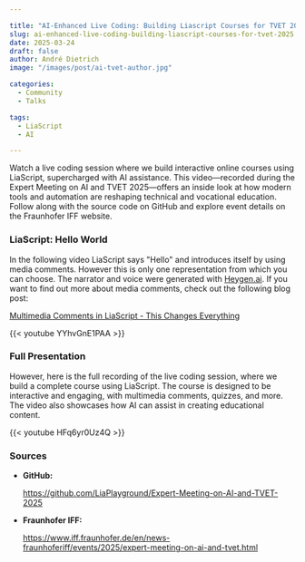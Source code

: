 ```yaml
---

title: "AI-Enhanced Live Coding: Building Liascript Courses for TVET 2025"  
slug: ai-enhanced-live-coding-building-liascript-courses-for-tvet-2025
date: 2025-03-24
draft: false
author: André Dietrich
image: "/images/post/ai-tvet-author.jpg"

categories:
  - Community
  - Talks  

tags:   
  - LiaScript  
  - AI  

---
```



Watch a live coding session where we build interactive online courses using LiaScript, supercharged with AI assistance. This video—recorded during the Expert Meeting on AI and TVET 2025—offers an inside look at how modern tools and automation are reshaping technical and vocational education. Follow along with the source code on GitHub and explore event details on the Fraunhofer IFF website.

### LiaScript: Hello World

In the following video LiaScript says "Hello" and introduces itself by using media comments. However this is only one representation from which you can choose. The narrator and voice were generated with [Heygen.ai](https://www.heygen.com/). If you want to find out more about media comments, check out the following blog post:

[Multimedia Comments in LiaScript - This Changes Everything](/blog/multimedia-comments-in-liascript-this-changes-everything)

{{< youtube YYhvGnE1PAA >}}

### Full Presentation

However, here is the full recording of the live coding session, where we build a complete course using LiaScript. The course is designed to be interactive and engaging, with multimedia comments, quizzes, and more. The video also showcases how AI can assist in creating educational content.

{{< youtube HFq6yr0Uz4Q >}}

### Sources

- __GitHub:__

  https://github.com/LiaPlayground/Expert-Meeting-on-AI-and-TVET-2025

- __Fraunhofer IFF:__

  https://www.iff.fraunhofer.de/en/news-fraunhoferiff/events/2025/expert-meeting-on-ai-and-tvet.html